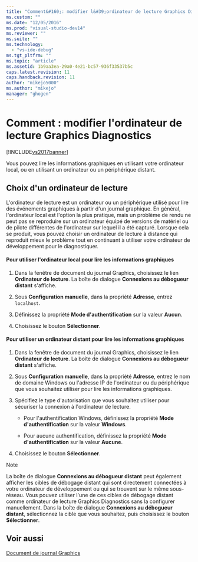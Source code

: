 ```yaml
---
title: "Comment&#160;: modifier l&#39;ordinateur de lecture Graphics Diagnostics | Microsoft Docs"
ms.custom: ""
ms.date: "12/05/2016"
ms.prod: "visual-studio-dev14"
ms.reviewer: ""
ms.suite: ""
ms.technology: 
  - "vs-ide-debug"
ms.tgt_pltfrm: ""
ms.topic: "article"
ms.assetid: 1b9aa3ea-29a0-4e21-bc57-936f33537b5c
caps.latest.revision: 11
caps.handback.revision: 11
author: "mikejo5000"
ms.author: "mikejo"
manager: "ghogen"
---
```

# Comment&#160;: modifier l&#39;ordinateur de lecture Graphics Diagnostics
[!INCLUDE[vs2017banner](../code-quality/includes/vs2017banner.md)]

Vous pouvez lire les informations graphiques en utilisant votre ordinateur local, ou en utilisant un ordinateur ou un périphérique distant.  
  
## Choix d'un ordinateur de lecture  
 L'ordinateur de lecture est un ordinateur ou un périphérique utilisé pour lire des événements graphiques à partir d'un journal graphique.  En général, l'ordinateur local est l'option la plus pratique, mais un problème de rendu ne peut pas se reproduire sur un ordinateur équipé de versions de matériel ou de pilote différentes de l'ordinateur sur lequel il a été capturé. Lorsque cela se produit, vous pouvez choisir un ordinateur de lecture à distance qui reproduit mieux le problème tout en continuant à utiliser votre ordinateur de développement pour le diagnostiquer.  
  
#### Pour utiliser l'ordinateur local pour lire les informations graphiques  
  
1.  Dans la fenêtre de document du journal Graphics, choisissez le lien **Ordinateur de lecture**.  La boîte de dialogue **Connexions au débogueur distant** s'affiche.  
  
2.  Sous **Configuration manuelle**, dans la propriété **Adresse**, entrez `localhost`.  
  
3.  Définissez la propriété **Mode d'authentification** sur la valeur **Aucun**.  
  
4.  Choisissez le bouton **Sélectionner**.  
  
#### Pour utiliser un ordinateur distant pour lire les informations graphiques  
  
1.  Dans la fenêtre de document du journal Graphics, choisissez le lien **Ordinateur de lecture**.  La boîte de dialogue **Connexions au débogueur distant** s'affiche.  
  
2.  Sous **Configuration manuelle**, dans la propriété **Adresse**, entrez le nom de domaine Windows ou l'adresse IP de l'ordinateur ou du périphérique que vous souhaitez utiliser pour lire les informations graphiques.  
  
3.  Spécifiez le type d'autorisation que vous souhaitez utiliser pour sécuriser la connexion à l'ordinateur de lecture.  
  
    -   Pour l'authentification Windows, définissez la propriété **Mode d'authentification** sur la valeur **Windows**.  
  
    -   Pour aucune authentification, définissez la propriété **Mode d'authentification** sur la valeur **Aucune**.  
  
4.  Choisissez le bouton **Sélectionner**.  
  
> [!NOTE]
>  La boîte de dialogue **Connexions au débogueur distant** peut également afficher les cibles de débogage distant qui sont directement connectées à votre ordinateur de développement ou qui se trouvent sur le même sous\-réseau.  Vous pouvez utiliser l'une de ces cibles de débogage distant comme ordinateur de lecture Graphics Diagnostics sans la configurer manuellement.  Dans la boîte de dialogue **Connexions au débogueur distant**, sélectionnez la cible que vous souhaitez, puis choisissez le bouton **Sélectionner**.  
  
## Voir aussi  
 [Document de journal Graphics](../debugger/graphics-log-document.md)